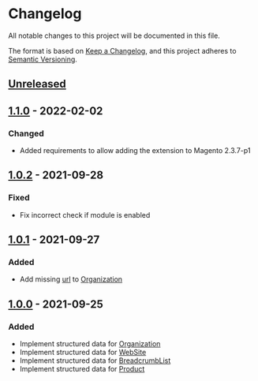 # Changelog
All notable changes to this project will be documented in this file.

The format is based on [Keep a Changelog](https://keepachangelog.com/en/1.0.0/),
and this project adheres to [Semantic Versioning](https://semver.org/spec/v2.0.0.html).

## [Unreleased]

## [1.1.0] - 2022-02-02
### Changed
- Added requirements to allow adding the extension to Magento 2.3.7-p1

## [1.0.2] - 2021-09-28
### Fixed
- Fix incorrect check if module is enabled

## [1.0.1] - 2021-09-27
### Added
- Add missing [url](https://schema.org/url) to [Organization](https://schema.org/Organization)

## [1.0.0] - 2021-09-25
### Added
- Implement structured data for [Organization](https://schema.org/Organization)
- Implement structured data for [WebSite](https://schema.org/WebSite)
- Implement structured data for [BreadcrumbList](https://schema.org/BreadcrumbList)
- Implement structured data for [Product](https://schema.org/Product)

[Unreleased]: https://github.com/elgentos/magento2-structured-data/tree/main
[1.1.0]: https://github.com/elgentos/magento2-structured-data/compare/1.0.2...1.1.0
[1.0.2]: https://github.com/elgentos/magento2-structured-data/compare/1.0.1...1.0.2
[1.0.1]: https://github.com/elgentos/magento2-structured-data/compare/1.0.0...1.0.1
[1.0.0]: https://github.com/elgentos/magento2-structured-data/releases/tag/1.0.0